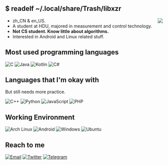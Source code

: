 ## $ readelf ~/.local/share/Trash/libxzr
<img align="right" src="https://github-readme-stats.vercel.app/api?username=libxzr&include_all_commits=true&show_icons=true&hide_title=true&hide_border=false" />

- zh_CN & en_US.
- A student at HDU, majored in measurement and control technology.
- **Not CS student. Know little about algorithms.**
- Interested in Android and Linux related stuff.

## Most used programming languages
![C](https://img.shields.io/badge/-C-00599c?style=flat-square&logo=C&logoColor=fff)
![Java](https://img.shields.io/badge/-Java-cd6839?style=flat-square&logo=Java&logoColor=fff)
![Kotlin](https://img.shields.io/badge/-Kotlin-7f52ff?style=flat-square&logo=kotlin&logoColor=fff)
![C#](https://img.shields.io/badge/-C%23-008b45?style=flat-square&logo=csharp&logoColor=fff)

## Languages that I'm okay with
But still needs more practice.

![C++](https://img.shields.io/badge/-C%2b%2b-4682b4?style=flat-square&logo=C%2b%2b&logoColor=fff)
![Python](https://img.shields.io/badge/-Python-1e90ff?style=flat-square&logo=python&logoColor=fff)
![JavaScript](https://img.shields.io/badge/-JavaScript-f7df1e?style=flat-square&logo=JavaScript&labelColor=f7df1e&logoColor=000)
![PHP](https://img.shields.io/badge/-PHP-777bb4?style=flat-square&logo=PHP&logoColor=fff)

## Working Environment
![Arch Linux](https://img.shields.io/badge/Arch%20Linux-1793d1?style=flat-square&logo=archlinux&logoColor=ffffff)
![Android](https://img.shields.io/badge/-Android-3ddc84?style=flat-square&logo=android&logoColor=fff)
![Windows](https://img.shields.io/badge/Windows-00adef?style=flat-square&logo=windows&logoColor=ffffff)
![Ubuntu](https://img.shields.io/badge/Ubuntu-dd4814?style=flat-square&logo=ubuntu&logoColor=ffffff)

## Reach to me
[![Email](https://img.shields.io/badge/i%40xzr%2emoe-3873C4?style=flat-square&logo=gmail&logoColor=ffffff)](mailto:i@xzr.moe)
[![Twitter](https://img.shields.io/twitter/follow/libxzr?color=1ca0f1&label=%40libxzr&logo=twitter&logoColor=white&style=flat-square&labelColor=1ca0f1)](https://twitter.com/libxzr)
[![Telegram](https://img.shields.io/badge/%40libxzr-3db6f1?style=flat-square&logo=Telegram&logoColor=2ca5e0)](https://t.me/libxzr)
